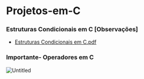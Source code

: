 # Projetos-em-C

### Estruturas Condicionais em C [Observações]
* [Estruturas Condicionais em C.pdf](https://github.com/Jullyene/Projetos-em-C/files/15411667/Estruturas.Condicionais.em.C.pdf)

### Importante- Operadores em C
![Untitled](https://github.com/Jullyene/Projetos-em-C/assets/160196619/739bb9ed-d00b-4242-9c3c-bc2950310562)
